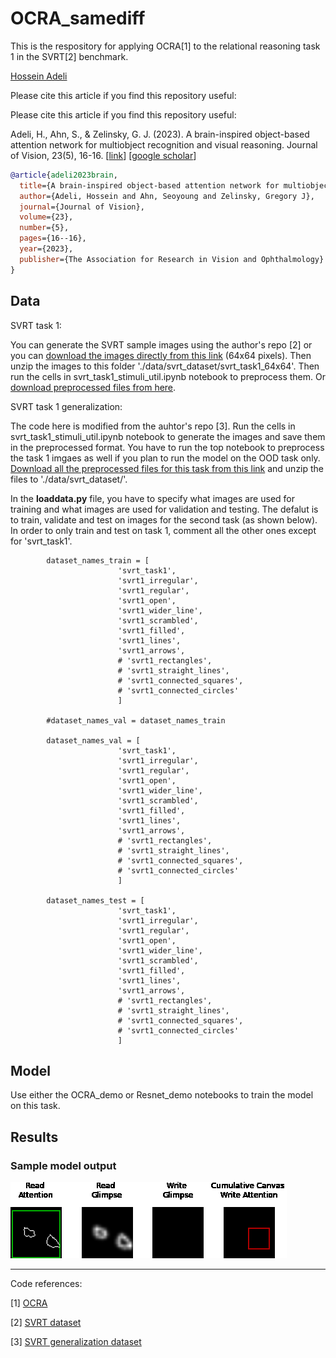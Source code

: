 # OCRA_samediff

This is the respository for applying OCRA[1] to the relational reasoning task 1 in the SVRT[2] benchmark. 

[Hossein Adeli](https://hosseinadeli.github.io/)

Please cite this article if you find this repository useful:

Please cite this article if you find this repository useful:

Adeli, H., Ahn, S., & Zelinsky, G. J. (2023). A brain-inspired object-based attention network for multiobject recognition and visual reasoning. Journal of Vision, 23(5), 16-16. [[link](https://jov.arvojournals.org/article.aspx?articleid=2785636)] [[google scholar](https://scholar.google.com/citations?view_op=view_citation&hl=en&user=EdIFZpQAAAAJ&sortby=pubdate&citation_for_view=EdIFZpQAAAAJ:qUcmZB5y_30C)]<br/>

``` bibtex
@article{adeli2023brain,
  title={A brain-inspired object-based attention network for multiobject recognition and visual reasoning},
  author={Adeli, Hossein and Ahn, Seoyoung and Zelinsky, Gregory J},
  journal={Journal of Vision},
  volume={23},
  number={5},
  pages={16--16},
  year={2023},
  publisher={The Association for Research in Vision and Ophthalmology}
}
```


Data 
-------------------------------------------------------------------------------------------------------

SVRT task 1:

You can generate the SVRT sample images using the author's repo [2] or you can [download the images directly from this link](https://drive.google.com/file/d/1QVlrslXtK4sqPZKPh4VPFdUFp_g_ft9e/view?usp=sharing) (64x64 pixels). Then unzip the images to this folder './data/svrt_dataset/svrt_task1_64x64'. Then run the cells in svrt_task1_stimuli_util.ipynb notebook to preprocess them. Or [download preprocessed files from here](https://drive.google.com/file/d/1TSpSZMABYuoKST0rxuWOvFr-3tbM9D2Z/view?usp=sharing).

SVRT task 1 generalization:

The code here is modified from the auhtor's repo [3]. Run the cells in svrt_task1_stimuli_util.ipynb notebook to generate the images and save them in the preprocessed format. You have to run the top notebook to preprocess the task 1 imgaes as well if you plan to run the model on the OOD task only. [Download all the preprocessed files for this task from this link](https://drive.google.com/file/d/1Tbx2U9bdB0p7wqHNk-v2RZmA6_a9vWs0/view?usp=sharing) and unzip the files to './data/svrt_dataset/'.

In the **loaddata.py** file, you have to specify what images are used for training and what images are used for validation and testing. The defalut is to train, validate and test on images for the second task (as shown below). In order to only train and test on task 1, comment all the other ones except for 'svrt_task1'.

            dataset_names_train = [
                            'svrt_task1',
                            'svrt1_irregular',
                            'svrt1_regular',
                            'svrt1_open',
                            'svrt1_wider_line',
                            'svrt1_scrambled',
                            'svrt1_filled',
                            'svrt1_lines',
                            'svrt1_arrows',
                            # 'svrt1_rectangles',
                            # 'svrt1_straight_lines',
                            # 'svrt1_connected_squares',
                            # 'svrt1_connected_circles'
                            ]
        
            #dataset_names_val = dataset_names_train
        
            dataset_names_val = [
                            'svrt_task1',
                            'svrt1_irregular',
                            'svrt1_regular',
                            'svrt1_open',
                            'svrt1_wider_line',
                            'svrt1_scrambled',
                            'svrt1_filled',
                            'svrt1_lines',
                            'svrt1_arrows',
                            # 'svrt1_rectangles',
                            # 'svrt1_straight_lines',
                            # 'svrt1_connected_squares',
                            # 'svrt1_connected_circles'
                            ]        
                            
            dataset_names_test = [
                            'svrt_task1',
                            'svrt1_irregular',
                            'svrt1_regular',
                            'svrt1_open',
                            'svrt1_wider_line',
                            'svrt1_scrambled',
                            'svrt1_filled',
                            'svrt1_lines',
                            'svrt1_arrows',
                            # 'svrt1_rectangles',
                            # 'svrt1_straight_lines',
                            # 'svrt1_connected_squares',
                            # 'svrt1_connected_circles'
                            ]



Model
-------------------------------------------------------------------------------------------------------


Use either the OCRA_demo or Resnet_demo notebooks to train the model on this task. 


Results 
-------------------------------------------------------------------------------------------------------

### Sample model output 


<img src="https://github.com/Hosseinadeli/OCRA_samediff/blob/main/figures/generated_10_time_steps_t3.gif">


-------------------------------------------------------------------------------------------------------
Code references:

[1] [OCRA](https://github.com/Hosseinadeli/OCRA)

[2] [SVRT dataset](https://fleuret.org/cgi-bin/gitweb/gitweb.cgi?p=svrt.git;a=summary)

[3] [SVRT generalization dataset](https://github.com/GuillermoPuebla/same_different_paper)



